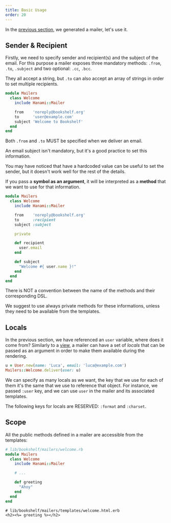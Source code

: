 ```yaml
---
title: Basic Usage
order: 20
---
```


In the [previous section](/mailers/overview), we generated a mailer, let's use it.

## Sender & Recipient

Firstly, we need to specify sender and recipient(s) and the subject of the email.
For this purpose a mailer exposes three mandatory methods: `.from`, `.to`, `.subject` and two optional: `.cc`, `.bcc`.

They all accept a string, but `.to` can also accept an array of strings in order to set multiple recipients.

```ruby
module Mailers
  class Welcome
    include Hanami::Mailer

    from    'noreply@bookshelf.org'
    to      'user@example.com'
    subject 'Welcome to Bookshelf'
  end
end
```

<p class="warning">
  Both <code>.from</code> and <code>.to</code> MUST be specified when we deliver an email.
</p>

<p class="notice">
  An email subject isn't mandatory, but it's a good practice to set this information.
</p>

You may have noticed that have a hardcoded value can be useful to set the sender, but it doesn't work well for the rest of the details.

If you pass a **symbol as an argument**, it will be interpreted as a **method** that we want to use for that information.

```ruby
module Mailers
  class Welcome
    include Hanami::Mailer

    from    'noreply@bookshelf.org'
    to      :recipient
    subject :subject

    private

    def recipient
      user.email
    end

    def subject
      "Welcome #{ user.name }!"
    end
  end
end
```

<p class="notice">
  There is NOT a convention between the name of the methods and their corresponding DSL.
</p>

<p class="notice">
  We suggest to use always private methods for these informations, unless they need to be available from the templates.
</p>

## Locals

In the previous section, we have referenced an `user` variable, where does it come from?
Similarly to a [view](/views/basic-usage), a mailer can have a set of _locals_ that can be passed as an argument in order to make them available during the rendering.

```ruby
u = User.new(name: 'Luca', email: 'luca@example.com')
Mailers::Welcome.deliver(user: u)
```

We can specify as many locals as we want, the key that we use for each of them it's the same that we use to reference that object.
For instance, we passed `:user` key, and we can use `user` in the mailer and its associated templates.

<p class="warning">
  The following keys for locals are RESERVED: <code>:format</code> and <code>:charset</code>.
</p>

## Scope

All the public methods defined in a mailer are accessible from the templates:

```ruby
# lib/bookshelf/mailers/welcome.rb
module Mailers
  class Welcome
    include Hanami::Mailer

    # ...

    def greeting
      "Ahoy"
    end
  end
end
```

```erb
# lib/bookshelf/mailers/templates/welcome.html.erb
<h2><%= greeting %></h2>
```
